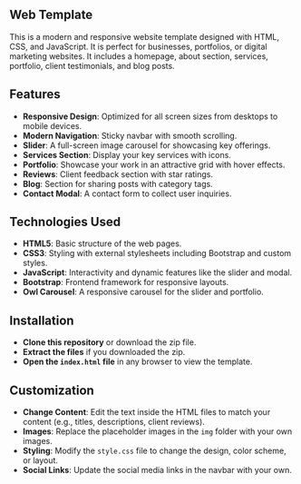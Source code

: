 ## Web Template
This is a modern and responsive website template designed with HTML, CSS, and JavaScript. It is perfect for businesses, portfolios, or digital marketing websites. It includes a homepage, about section, services, portfolio, client testimonials, and blog posts.

## Features
- **Responsive Design**: Optimized for all screen sizes from desktops to mobile devices.
- **Modern Navigation**: Sticky navbar with smooth scrolling.
- **Slider**: A full-screen image carousel for showcasing key offerings.
- **Services Section**: Display your key services with icons.
- **Portfolio**: Showcase your work in an attractive grid with hover effects.
- **Reviews**: Client feedback section with star ratings.
- **Blog**: Section for sharing posts with category tags.
- **Contact Modal**: A contact form to collect user inquiries.


## Technologies Used
- **HTML5**: Basic structure of the web pages.
- **CSS3**: Styling with external stylesheets including Bootstrap and custom styles.
- **JavaScript**: Interactivity and dynamic features like the slider and modal.
- **Bootstrap**: Frontend framework for responsive layouts.
- **Owl Carousel**: A responsive carousel for the slider and portfolio.

## Installation
- **Clone this repository** or download the zip file.
- **Extract the files** if you downloaded the zip.
- **Open the `index.html` file** in any browser to view the template.

## Customization
- **Change Content**: Edit the text inside the HTML files to match your content (e.g., titles, descriptions, client reviews).
- **Images**: Replace the placeholder images in the `img` folder with your own images.
- **Styling**: Modify the `style.css` file to change the design, color scheme, or layout.
- **Social Links**: Update the social media links in the navbar with your own.

